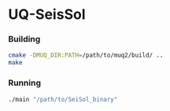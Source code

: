 # UQ-SeisSol

### Building

```bash
cmake -DMUQ_DIR:PATH=/path/to/muq2/build/ ..
make
```

### Running

```bash
./main "/path/to/SeiSol_binary"
```